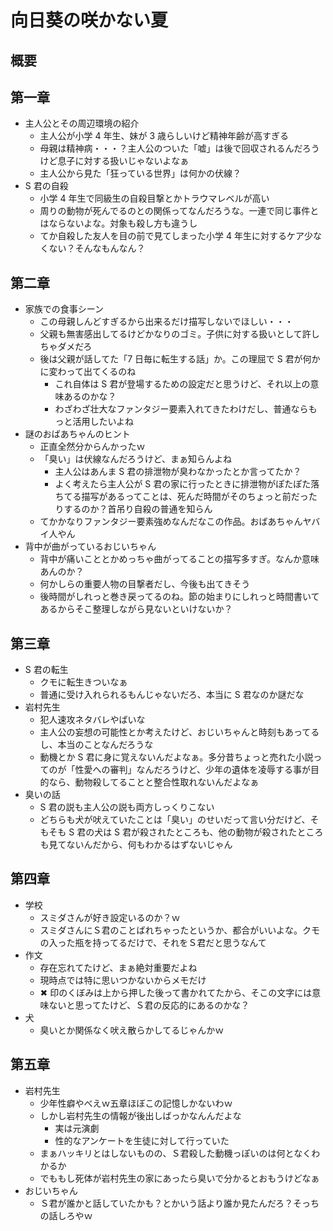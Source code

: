 # 向日葵の咲かない夏

## 概要

## 第一章

-   主人公とその周辺環境の紹介
    -   主人公が小学 4 年生、妹が 3 歳らしいけど精神年齢が高すぎる
    -   母親は精神病・・・？主人公のついた「嘘」は後で回収されるんだろうけど息子に対する扱いじゃないよなぁ
    -   主人公から見た「狂っている世界」は何かの伏線？
-   S 君の自殺
    -   小学 4 年生で同級生の自殺目撃とかトラウマレベルが高い
    -   周りの動物が死んでるのとの関係ってなんだろうな。一連で同じ事件とはならないよな。対象も殺し方も違うし
    -   てか自殺した友人を目の前で見てしまった小学 4 年生に対するケア少なくない？そんなもんなん？

## 第二章

-   家族での食事シーン
    -   この母親しんどすぎるから出来るだけ描写しないでほしい・・・
    -   父親も無害感出してるけどかなりのゴミ。子供に対する扱いとして許しちゃダメだろ
    -   後は父親が話してた「7 日毎に転生する話」か。この理屈で S 君が何かに変わって出てくるのね
        -   これ自体は S 君が登場するための設定だと思うけど、それ以上の意味あるのかな？
        -   わざわざ壮大なファンタジー要素入れてきたわけだし、普通ならもっと活用したいよね
-   謎のおばあちゃんのヒント
    -   正直全然分からんかったｗ
    -   「臭い」は伏線なんだろうけど、まぁ知らんよね
        -   主人公はあんま S 君の排泄物が臭わなかったとか言ってたか？
        -   よく考えたら主人公が S 君の家に行ったときに排泄物がぽたぽた落ちてる描写があるってことは、死んだ時間がそのちょっと前だったりするのか？首吊り自殺の普通を知らん
    -   てかかなりファンタジー要素強めなんだなこの作品。おばあちゃんヤバイ人やん
-   背中が曲がっているおじいちゃん
    -   背中が痛いこととかめっちゃ曲がってることの描写多すぎ。なんか意味あんのか？
    -   何かしらの重要人物の目撃者だし、今後も出てきそう
    -   後時間がしれっと巻き戻ってるのね。節の始まりにしれっと時間書いてあるからそこ整理しながら見ないといけないか？

## 第三章

-   S 君の転生
    -   クモに転生きついなぁ
    -   普通に受け入れられるもんじゃないだろ、本当に S 君なのか謎だな
-   岩村先生
    -   犯人速攻ネタバレやばいな
    -   主人公の妄想の可能性とか考えたけど、おじいちゃんと時刻もあってるし、本当のことなんだろうな
    -   動機とか S 君に身に覚えないんだよなぁ。多分昔ちょっと売れた小説ってのが「性愛への審判」なんだろうけど、少年の遺体を凌辱する事が目的なら、動物殺してることと整合性取れないんだよなぁ
-   臭いの話
    -   S 君の説も主人公の説も両方しっくりこない
    -   どちらも犬が吠えていたことは「臭い」のせいだって言い分だけど、そもそも S 君の犬は S 君が殺されたところも、他の動物が殺されたところも見てないんだから、何もわかるはずないじゃん

## 第四章

-   学校
    -   スミダさんが好き設定いるのか？ｗ
    -   スミダさんにＳ君のことばれちゃったというか、都合がいいよな。クモの入った瓶を持ってるだけで、それをＳ君だと思うなんて
-   作文
    -   存在忘れてたけど、まぁ絶対重要だよね
    -   現時点では特に思いつかないからメモだけ
    -   ✖ 印のくぼみは上から押した後って書かれてたから、そこの文字には意味ないと思ってたけど、Ｓ君の反応的にあるのかな？
-   犬
    -   臭いとか関係なく吠え散らかしてるじゃんかｗ

## 第五章

-   岩村先生
    -   少年性癖やべえｗ五章ほぼこの記憶しかないわｗ
    -   しかし岩村先生の情報が後出しばっかなんんだよな
        -   実は元演劇
        -   性的なアンケートを生徒に対して行っていた
    -   まぁハッキリとはしないものの、Ｓ君殺した動機っぽいのは何となくわかるか
    -   でももし死体が岩村先生の家にあったら臭いで分かるとおもうけどなぁ
-   おじいちゃん
    -   Ｓ君が誰かと話していたかも？とかいう話より誰か見たんだろ？そっちの話しろやｗ
